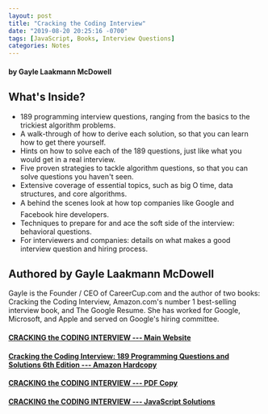 ```yaml
---
layout: post
title: "Cracking the Coding Interview"
date: "2019-08-20 20:25:16 -0700"
tags: [JavaScript, Books, Interview Questions]
categories: Notes
---
```


#### by Gayle Laakmann McDowell

## What's Inside?

- 189 programming interview questions, ranging from the basics to the trickiest algorithm problems.
- A walk-through of how to derive each solution, so that you can learn how to get there yourself.
- Hints on how to solve each of the 189 questions, just like what you would get in a real interview.
- Five proven strategies to tackle algorithm questions, so that you can solve questions you haven't seen.
- Extensive coverage of essential topics, such as big O time, data structures, and core algorithms.
- A behind the scenes look at how top companies like Google and Facebook hire developers.
- Techniques to prepare for and ace the soft side of the interview: behavioral questions.
- For interviewers and companies: details on what makes a good interview question and hiring process.

## Authored by Gayle Laakmann McDowell

Gayle is the Founder / CEO of CareerCup.com and the author of two books: Cracking the Coding Interview, Amazon.com's number 1 best-selling interview book, and The Google Resume. She has worked for Google, Microsoft, and Apple and served on Google's hiring committee.

#### [CRACKING the CODING INTERVIEW --- Main Website](http://www.crackingthecodinginterview.com/)

#### [Cracking the Coding Interview: 189 Programming Questions and Solutions 6th Edition --- Amazon Hardcopy](https://www.amazon.com/Cracking-Coding-Interview-Programming-Questions/dp/0984782850)

#### [CRACKING the CODING INTERVIEW --- PDF Copy](https://leonmercanti.com/books/personal-development/Cracking%20the%20Coding%20Interview%20189%20Programming%20Questions%20and%20Solutions.pdf)

#### [CRACKING the CODING INTERVIEW --- JavaScript Solutions](https://github.com/careercup/CtCI-6th-Edition-JavaScript)
